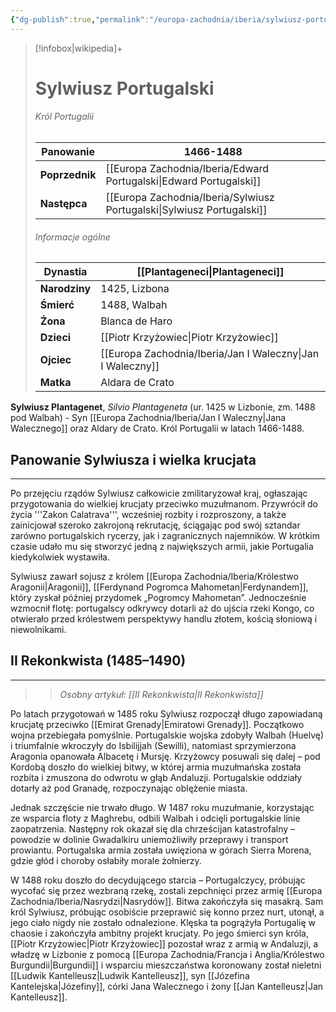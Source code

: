 ```yaml
---
{"dg-publish":true,"permalink":"/europa-zachodnia/iberia/sylwiusz-portugalski/"}
---
```



> [!infobox|wikipedia]+
> # Sylwiusz Portugalski
>###### Król Portugalii
> **Panowanie** | 1466-1488 |  
> ---|---|  
> **Poprzednik** | [[Europa Zachodnia/Iberia/Edward Portugalski\|Edward Portugalski]]
> **Następca** | [[Europa Zachodnia/Iberia/Sylwiusz Portugalski\|Sylwiusz Portugalski]]
>  ###### Informacje ogólne
> **Dynastia** | [[Plantageneci\|Plantageneci]] | 
>   ---|---|
> **Narodziny** | 1425, Lizbona | 
> **Śmierć** | 1488, Walbah | 
> **Żona** | Blanca de Haro | 
> **Dzieci** | [[Piotr Krzyżowiec\|Piotr Krzyżowiec]] | 
>**Ojciec** | [[Europa Zachodnia/Iberia/Jan I Waleczny\|Jan I Waleczny]] | 
>**Matka** | Aldara de Crato |

**Sylwiusz Plantagenet**, *Silvio Plantageneta* (ur. 1425 w Lizbonie, zm. 1488 pod Walbah) - Syn [[Europa Zachodnia/Iberia/Jan I Waleczny\|Jana Walecznego]] oraz Aldary de Crato. Król Portugalii w latach 1466-1488.

## Panowanie Sylwiusza i wielka krucjata 
---
Po przejęciu rządów Sylwiusz całkowicie zmilitaryzował kraj, ogłaszając przygotowania do wielkiej krucjaty przeciwko muzułmanom. Przywrócił do życia '''Zakon Calatrava''', wcześniej rozbity i rozproszony, a także zainicjował szeroko zakrojoną rekrutację, ściągając pod swój sztandar zarówno portugalskich rycerzy, jak i zagranicznych najemników. W krótkim czasie udało mu się stworzyć jedną z największych armii, jakie Portugalia kiedykolwiek wystawiła.

Sylwiusz zawarł sojusz z królem [[Europa Zachodnia/Iberia/Królestwo Aragonii\|Aragonii]], [[Ferdynand Pogromca Mahometan\|Ferdynandem]], który zyskał później przydomek „Pogromcy Mahometan”. Jednocześnie wzmocnił flotę: portugalscy odkrywcy dotarli aż do ujścia rzeki Kongo, co otwierało przed królestwem perspektywy handlu złotem, kością słoniową i niewolnikami.

## II Rekonkwista (1485–1490) 
---
>> *Osobny artykuł: [[II Rekonkwista\|II Rekonkwista]]*

Po latach przygotowań w 1485 roku Sylwiusz rozpoczął długo zapowiadaną krucjatę przeciwko [[Emirat Grenady\|Emiratowi Grenady]]. Początkowo wojna przebiegała pomyślnie. Portugalskie wojska zdobyły Walbah (Huelvę) i triumfalnie wkroczyły do Isbilijjah (Sewilli), natomiast sprzymierzona Aragonia opanowała Albacetę i Mursję. Krzyżowcy posuwali się dalej – pod Kordobą doszło do wielkiej bitwy, w której armia muzułmańska została rozbita i zmuszona do odwrotu w głąb Andaluzji. Portugalskie oddziały dotarły aż pod Granadę, rozpoczynając oblężenie miasta.

Jednak szczęście nie trwało długo. W 1487 roku muzułmanie, korzystając ze wsparcia floty z Maghrebu, odbili Walbah i odcięli portugalskie linie zaopatrzenia. Następny rok okazał się dla chrześcijan katastrofalny – powodzie w dolinie Gwadalkiru uniemożliwiły przeprawy i transport prowiantu. Portugalska armia została uwięziona w górach Sierra Morena, gdzie głód i choroby osłabiły morale żołnierzy.

W 1488 roku doszło do decydującego starcia – Portugalczycy, próbując wycofać się przez wezbraną rzekę, zostali zepchnięci przez armię [[Europa Zachodnia/Iberia/Nasrydzi\|Nasrydów]]. Bitwa zakończyła się masakrą. Sam król Sylwiusz, próbując osobiście przeprawić się konno przez nurt, utonął, a jego ciało nigdy nie zostało odnalezione. Klęska ta pogrążyła Portugalię w chaosie i zakończyła ambitny projekt krucjaty. Po jego śmierci syn króla, [[Piotr Krzyżowiec\|Piotr Krzyżowiec]] pozostał wraz z armią w Andaluzji, a władzę w Lizbonie z pomocą [[Europa Zachodnia/Francja i Anglia/Królestwo Burgundii\|Burgundii]] i wsparciu mieszczaństwa koronowany został nieletni [[Ludwik Kantelleusz\|Ludwik Kantelleusz]], syn [[Józefina Kantelejska\|Józefiny]], córki Jana Walecznego i żony [[Jan Kantelleusz\|Jan Kantelleusz]].
